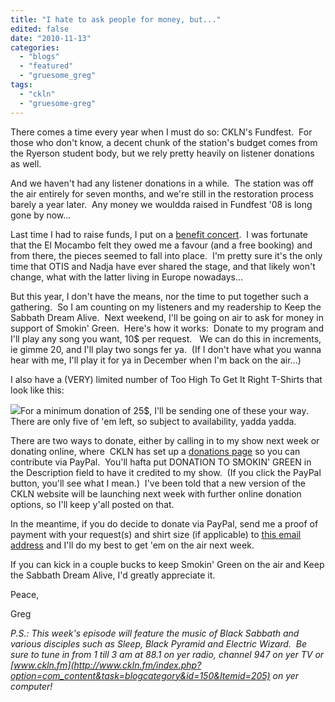 ```yaml
---
title: "I hate to ask people for money, but..."
edited: false
date: "2010-11-13"
categories:
  - "blogs"
  - "featured"
  - "gruesome_greg"
tags:
  - "ckln"
  - "gruesome-greg"
---
```


There comes a time every year when I must do so: CKLN's Fundfest.  For those who don't know, a decent chunk of the station's budget comes from the Ryerson student body, but we rely pretty heavily on listener donations as well.

And we haven't had any listener donations in a while.  The station was off the air entirely for seven months, and we're still in the restoration process barely a year later.  Any money we wouldda raised in Fundfest '08 is long gone by now...

Last time I had to raise funds, I put on a [benefit concert](http://toohightogetitright.darkbb.com/416-shows-f8/the-second-sunday-stoner-rock-spectacular-sons-of-otis-nadja-diablo-red-the-harold-wartooth-el-mocambo-september-28th-t62.htm).  I was fortunate that the El Mocambo felt they owed me a favour (and a free booking) and from there, the pieces seemed to fall into place.  I'm pretty sure it's the only time that OTIS and Nadja have ever shared the stage, and that likely won't change, what with the latter living in Europe nowadays...

But this year, I don't have the means, nor the time to put together such a gathering.  So I am counting on my listeners and my readership to Keep the Sabbath Dream Alive.  Next weekend, I'll be going on air to ask for money in support of Smokin' Green.  Here's how it works:  Donate to my program and I'll play any song you want, 10$ per request.   We can do this in increments, ie gimme 20, and I'll play two songs fer ya.  (If I don't have what you wanna hear with me, I'll play it for ya in December when I'm back on the air...)

I also have a (VERY) limited number of Too High To Get It Right T-Shirts that look like this:

[![](http://www.hellbound.ca/wp-content/uploads/2010/11/shirtpic-300x288.jpg)](http://www.hellbound.ca/wp-content/uploads/2010/11/shirtpic.jpg)For a minimum donation of 25$, I'll be sending one of these your way.  There are only five of 'em left, so subject to availability, yadda yadda.

There are two ways to donate, either by calling in to my show next week or donating online, where  CKLN has set up a [donations page](http://ckln.fm/index.php?option=com_content&task=blogcategory&id=51&Itemid=86) so you can contribute via PayPal.  You'll hafta put DONATION TO SMOKIN' GREEN in the Description field to have it credited to my show.  (If you click the PayPal button, you'll see what I mean.)  I've been told that a new version of the CKLN website will be launching next week with further online donation options, so I'll keep y'all posted on that.

In the meantime, if you do decide to donate via PayPal, send me a proof of payment with your request(s) and shirt size (if applicable) to [this email address](mailto:gruesomegreg@toohightogetitright.com) and I'll do my best to get 'em on the air next week.

If you can kick in a couple bucks to keep Smokin' Green on the air and Keep the Sabbath Dream Alive, I'd greatly appreciate it.

Peace,

Greg

_P.S.: This week's episode will feature the music of Black Sabbath and various disciples such as Sleep, Black Pyramid and Electric Wizard.  Be sure to tune in from 1 till 3 am at 88.1 on yer radio, channel 947 on yer TV or [www.ckln.fm](http://www.ckln.fm/index.php?option=com_content&task=blogcategory&id=150&Itemid=205) on yer computer!_
